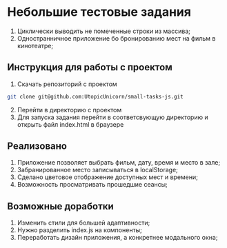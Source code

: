 # Небольшие тестовые задания
1. Циклически выводить не помеченные строки из массива;
2. Одностранничное приложение бо бронированию мест на фильм в кинотеатре;

## Инструкция для работы с проектом

1. Скачать репозиторий с проектом
```bash
git clone git@github.com:UtopicUnicorn/small-tasks-js.git
```
2. Перейти в директорию с проектом
3. Для запуска задания перейти в соответсвующую директорию и открыть файл index.html в браузере

## Реализовано
1. Приложение позволяет выбрать фильм, дату, время и место в зале;
2. Забранированное место записываться в localStorage;
3. Сделано цветовое отображение доступных мест и времени;
4. Возможность просматривать прошедшие сеансы;

## Возможные доработки

1. Изменить стили для большей адаптивности;
2. Нужно разделить index.js на компоненты;
3. Переработать дизайн приложения, а конкретнее модального окна;
